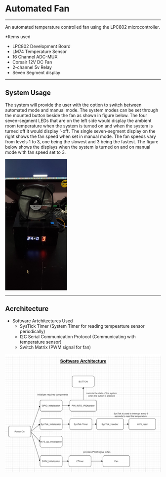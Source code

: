 # Automated Fan #
- - - -
An automated temperature controlled fan using the LPC802 microcontroller.

*Items used
  * LPC802 Development Board
  * LM74 Temperature Sensor
  * 16 Channel ADC-MUX
  * Corsair 12V DC Fan
  * 2-channel 5v Relay
  * Seven Segment display
  
- - - -
## System Usage ## 
The system will provide the user with the option to switch between automated mode and
manual mode. The system modes can be set through the mounted button beside the fan as shown in figure below. The four seven-segment LEDs that are on the left side would display the ambient room temperature when the system is turned on and when the system is turned off it would display ‘-off’. The single seven-segment display on the right shows the fan speed when set in manual mode. The fan
speeds vary from levels 1 to 3, one being the slowest and 3 being the fastest. The figure below shows the displays
when the system is turned on and on manual mode with fan speed set to 3.

 <img src="https://github.com/wmaneesh/AutomatedFan/blob/master/final_product.jpg" width="200">

- - - -
## Acrchitecture ## 

* Software Artchitectures Used
  * SysTick Timer (System Timer for reading tempearture sensor periodically)
  * I2C Serial Communication Protocol (Communicating with temperature sensor)
  * Switch Matrix (PWM signal for fan)
  
 <img src="https://github.com/wmaneesh/AutomatedFan/blob/master/Software_Architecture.png" width="600">

